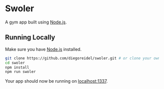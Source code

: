 # Swoler

A gym app built using [Node.js](https://nodejs.org/).

## Running Locally

Make sure you have [Node.js](http://nodejs.org/) installed.

```sh
git clone https://github.com/diegoreidel/swoler.git # or clone your own fork
cd swoler
npm install
npm run swoler
```

Your app should now be running on [localhost:1337](http://localhost:1337/).
